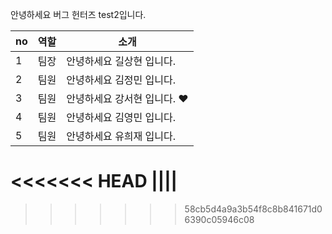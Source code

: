 
안녕하세요 버그 헌터즈 test2입니다.

|no|역할|소개|
|-|-|-|
|1|팀장|안녕하세요 길상현 입니다.|
|2|팀원|안녕하세요 김정민 입니다.|
|3|팀원|안녕하세요 강서현 입니다. ♥|
|4|팀원|안녕하세요 김영민 입니다.|
|5|팀원|안녕하세요 유희재 입니다.|
<<<<<<< HEAD
||||
=======

>>>>>>> 58cb5d4a9a3b54f8c8b841671d06390c05946c08
